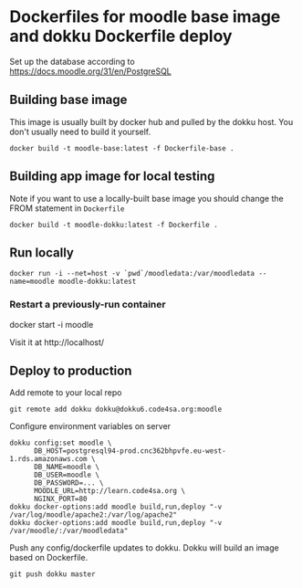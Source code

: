 # Dockerfiles for moodle base image and dokku Dockerfile deploy

Set up the database according to https://docs.moodle.org/31/en/PostgreSQL

## Building base image

This image is usually built by docker hub and pulled by the dokku host. You don't usually need to build it yourself.

```shell
docker build -t moodle-base:latest -f Dockerfile-base .
```

## Building app image for local testing

Note if you want to use a locally-built base image you should change the FROM statement in `Dockerfile`

```shell
docker build -t moodle-dokku:latest -f Dockerfile .
```

## Run locally

```shell
docker run -i --net=host -v `pwd`/moodledata:/var/moodledata --name=moodle moodle-dokku:latest
```

### Restart a previously-run container

docker start -i moodle

Visit it at http://localhost/

## Deploy to production

Add remote to your local repo

    git remote add dokku dokku@dokku6.code4sa.org:moodle

Configure environment variables on server

```
dokku config:set moodle \
      DB_HOST=postgresql94-prod.cnc362bhpvfe.eu-west-1.rds.amazonaws.com \
      DB_NAME=moodle \
      DB_USER=moodle \
      DB_PASSWORD=... \
      MOODLE_URL=http://learn.code4sa.org \
      NGINX_PORT=80
dokku docker-options:add moodle build,run,deploy "-v /var/log/moodle/apache2:/var/log/apache2"
dokku docker-options:add moodle build,run,deploy "-v /var/moodle/:/var/moodledata"
```

Push any config/dockerfile updates to dokku. Dokku will build an image based on Dockerfile.

    git push dokku master

